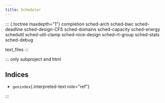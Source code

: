 ```yaml
---
title: Scheduler
---
```


::: {.toctree maxdepth="1"}
completion
sched-arch
sched-bwc
sched-deadline
sched-design-CFS
sched-domains
sched-capacity
sched-energy
schedutil
sched-util-clamp
sched-nice-design
sched-rt-group
sched-stats
sched-debug

text_files
:::

::: only
subproject and html

## Indices

- `genindex`{.interpreted-text role="ref"}

:::
